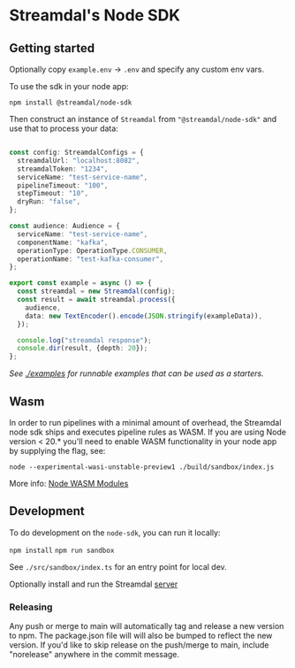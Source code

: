 # Streamdal's Node SDK

## Getting started

Optionally copy `example.env` -> `.env` and specify any custom env vars. 

To use the sdk in your node app:

`npm install @streamdal/node-sdk`

Then construct an instance of `Streamdal` from `"@streamdal/node-sdk"` and use that
to process your data:

```typescript

const config: StreamdalConfigs = {
  streamdalUrl: "localhost:8082",
  streamdalToken: "1234",
  serviceName: "test-service-name",
  pipelineTimeout: "100",
  stepTimeout: "10",
  dryRun: "false",
};

const audience: Audience = {
  serviceName: "test-service-name",
  componentName: "kafka",
  operationType: OperationType.CONSUMER,
  operationName: "test-kafka-consumer",
};

export const example = async () => {
  const streamdal = new Streamdal(config);
  const result = await streamdal.process({
    audience,
    data: new TextEncoder().encode(JSON.stringify(exampleData)),
  });

  console.log("streamdal response");
  console.dir(result, {depth: 20});
};

```
*See [./examples](./examples) for runnable examples that can be used as a starters.*

## Wasm
In order to run pipelines with a minimal amount of overhead, the Streamdal node sdk ships 
and executes pipeline rules as WASM. If you are using Node version < 20.* you'll need to enable 
WASM functionality in your node app by supplying the flag, see:

```
node --experimental-wasi-unstable-preview1 ./build/sandbox/index.js
```

More info: [Node WASM Modules](https://nodejs.org/api/all.html#all_esm_wasm-modules)

## Development  

To do development on the `node-sdk`, you can run it locally:

`npm install`
`npm run sandbox`

See `./src/sandbox/index.ts` for an entry point for local dev.

Optionally install and run the Streamdal [server](https://github.com/streamdal/server)

### Releasing

Any push or merge to main will automatically tag
and release a new version to npm. The package.json file will
will also be bumped to reflect the new version. If you'd like 
to skip release on the push/merge to main, include "norelease" 
anywhere in the commit message.
